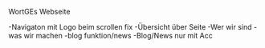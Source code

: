 WortGEs Webseite

-Navigaton mit Logo beim scrollen fix
  -Übersicht über Seite
  -Wer wir sind
  -was wir machen
  -blog funktion/news
    -Blog/News nur mit Acc
    
